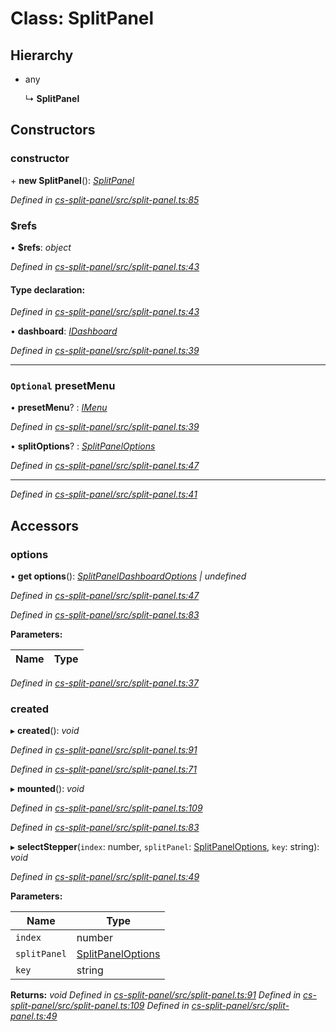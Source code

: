 # Class: SplitPanel

## Hierarchy

* any

  ↳ **SplitPanel**

## Constructors

###  constructor

\+ **new SplitPanel**(): *[SplitPanel](_cs_split_panel_src_split_panel_.splitpanel.md)*

*Defined in [cs-split-panel/src/split-panel.ts:85](https://github.com/TNOCS/csnext/blob/99cbd46d/packages/cs-split-panel/src/split-panel.ts#L85)*

###  $refs

• **$refs**: *object*

*Defined in [cs-split-panel/src/split-panel.ts:43](https://github.com/TNOCS/csnext/blob/99cbd46d/packages/cs-split-panel/src/split-panel.ts#L43)*

#### Type declaration:

*Defined in [cs-split-panel/src/split-panel.ts:43](https://github.com/TNOCS/csnext/blob/99cbd46d/packages/cs-split-panel/src/split-panel.ts#L43)*

• **dashboard**: *[IDashboard](../interfaces/_cs_core_src_dashboard_dashboard_.idashboard.md)*

*Defined in [cs-split-panel/src/split-panel.ts:39](https://github.com/TNOCS/csnext/blob/99cbd46d/packages/cs-split-panel/src/split-panel.ts#L39)*

___

### `Optional` presetMenu

• **presetMenu**? : *[IMenu](../interfaces/_cs_core_src_interactions_menu_.imenu.md)*

*Defined in [cs-split-panel/src/split-panel.ts:39](https://github.com/TNOCS/csnext/blob/99cbd46d/packages/cs-split-panel/src/split-panel.ts#L39)*

• **splitOptions**? : *[SplitPanelOptions](_cs_split_panel_src_split_panel_options_.splitpaneloptions.md)*

*Defined in [cs-split-panel/src/split-panel.ts:47](https://github.com/TNOCS/csnext/blob/99cbd46d/packages/cs-split-panel/src/split-panel.ts#L47)*

___

*Defined in [cs-split-panel/src/split-panel.ts:41](https://github.com/TNOCS/csnext/blob/99cbd46d/packages/cs-split-panel/src/split-panel.ts#L41)*

## Accessors

###  options

• **get options**(): *[SplitPanelDashboardOptions](_cs_split_panel_src_split_panel_dashboard_options_.splitpaneldashboardoptions.md) | undefined*

*Defined in [cs-split-panel/src/split-panel.ts:47](https://github.com/TNOCS/csnext/blob/99cbd46d/packages/cs-split-panel/src/split-panel.ts#L47)*

*Defined in [cs-split-panel/src/split-panel.ts:83](https://github.com/TNOCS/csnext/blob/99cbd46d/packages/cs-split-panel/src/split-panel.ts#L83)*

**Parameters:**

Name | Type |
------ | ------ |
*Defined in [cs-split-panel/src/split-panel.ts:37](https://github.com/TNOCS/csnext/blob/99cbd46d/packages/cs-split-panel/src/split-panel.ts#L37)*

###  created

▸ **created**(): *void*

*Defined in [cs-split-panel/src/split-panel.ts:91](https://github.com/TNOCS/csnext/blob/99cbd46d/packages/cs-split-panel/src/split-panel.ts#L91)*

*Defined in [cs-split-panel/src/split-panel.ts:71](https://github.com/TNOCS/csnext/blob/99cbd46d/packages/cs-split-panel/src/split-panel.ts#L71)*

▸ **mounted**(): *void*

*Defined in [cs-split-panel/src/split-panel.ts:109](https://github.com/TNOCS/csnext/blob/99cbd46d/packages/cs-split-panel/src/split-panel.ts#L109)*

*Defined in [cs-split-panel/src/split-panel.ts:83](https://github.com/TNOCS/csnext/blob/99cbd46d/packages/cs-split-panel/src/split-panel.ts#L83)*

▸ **selectStepper**(`index`: number, `splitPanel`: [SplitPanelOptions](_cs_split_panel_src_split_panel_options_.splitpaneloptions.md), `key`: string): *void*

*Defined in [cs-split-panel/src/split-panel.ts:49](https://github.com/TNOCS/csnext/blob/99cbd46d/packages/cs-split-panel/src/split-panel.ts#L49)*

**Parameters:**

Name | Type |
------ | ------ |
`index` | number |
`splitPanel` | [SplitPanelOptions](_cs_split_panel_src_split_panel_options_.splitpaneloptions.md) |
`key` | string |

**Returns:** *void*
*Defined in [cs-split-panel/src/split-panel.ts:91](https://github.com/TNOCS/csnext/blob/99cbd46d/packages/cs-split-panel/src/split-panel.ts#L91)*
*Defined in [cs-split-panel/src/split-panel.ts:109](https://github.com/TNOCS/csnext/blob/99cbd46d/packages/cs-split-panel/src/split-panel.ts#L109)*
*Defined in [cs-split-panel/src/split-panel.ts:49](https://github.com/TNOCS/csnext/blob/99cbd46d/packages/cs-split-panel/src/split-panel.ts#L49)*
